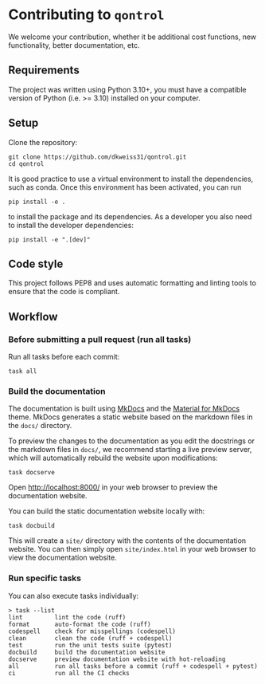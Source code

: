 # Contributing to `qontrol`

We welcome your contribution, whether it be additional cost functions, new functionality, better documentation, etc.

## Requirements

The project was written using Python 3.10+, you must have a compatible version of Python (i.e. >= 3.10) installed on your computer.

## Setup

Clone the repository:

```shell
git clone https://github.com/dkweiss31/qontrol.git
cd qontrol
```

It is good practice to use a virtual environment to install the dependencies, such as conda. Once this environment has been activated, you can run 

```shell
pip install -e .
```

to install the package and its dependencies. As a developer you also need to install the developer dependencies:

```shell
pip install -e ".[dev]"
```

## Code style

This project follows PEP8 and uses automatic formatting and linting tools to ensure that the code is compliant.

## Workflow

### Before submitting a pull request (run all tasks)

Run all tasks before each commit:

```shell
task all
```

### Build the documentation

The documentation is built using [MkDocs](https://www.mkdocs.org/) and the [Material for MkDocs](https://squidfunk.github.io/mkdocs-material/) theme. MkDocs generates a static website based on the markdown files in the `docs/` directory.

To preview the changes to the documentation as you edit the docstrings or the markdown files in `docs/`, we recommend starting a live preview server, which will automatically rebuild the website upon modifications:

```shell
task docserve
```

Open <http://localhost:8000/> in your web browser to preview the documentation website.

You can build the static documentation website locally with:

```shell
task docbuild
```

This will create a `site/` directory with the contents of the documentation website. You can then simply open `site/index.html` in your web browser to view the documentation website.

### Run specific tasks

You can also execute tasks individually:

```shell
> task --list
lint         lint the code (ruff)
format       auto-format the code (ruff)
codespell    check for misspellings (codespell)
clean        clean the code (ruff + codespell)
test         run the unit tests suite (pytest)
docbuild     build the documentation website
docserve     preview documentation website with hot-reloading
all          run all tasks before a commit (ruff + codespell + pytest)
ci           run all the CI checks
```